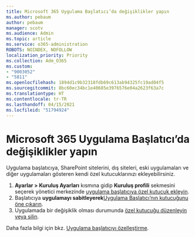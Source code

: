 ```yaml
---
title: Microsoft 365 Uygulama Başlatıcı’da değişiklikler yapın
ms.author: pebaum
author: pebaum
manager: scotv
ms.audience: Admin
ms.topic: article
ms.service: o365-administration
ROBOTS: NOINDEX, NOFOLLOW
localization_priority: Priority
ms.collection: Adm_O365
ms.custom:
- "9003052"
- "5811"
ms.openlocfilehash: 1894d1c9b32318fdb69c613ab94325fc19ad04f5
ms.sourcegitcommit: 8bc60ec34bc1e40685e3976576e04a2623f63a7c
ms.translationtype: HT
ms.contentlocale: tr-TR
ms.lasthandoff: 04/15/2021
ms.locfileid: "51794924"
---
```

# <a name="make-changes-to-the-microsoft-365-app-launcher"></a>Microsoft 365 Uygulama Başlatıcı’da değişiklikler yapın

Uygulama başlatıcıya, SharePoint sitelerini, dış siteleri, eski uygulamaları ve diğer uygulamaları gösteren kendi özel kutucuklarınızı ekleyebilirsiniz.

1. **Ayarlar > Kuruluş Ayarları** kısmına gidip **Kuruluş profili** sekmesini seçerek yönetici merkezinde [uygulama başlatıcıya özel kutucuk ekleyin](https://docs.microsoft.com/microsoft-365/admin/manage/customize-the-app-launcher).
2. Başlatıcıya **uygulamayı sabitleyerek**[Uygulama Başlatıcı’nın kutucuğunu öne çıkarın](https://docs.microsoft.com/microsoft-365/admin/manage/customize-the-app-launcher#promote-the-tile-to-app-launcher).
3. Uygulamada bir değişiklik olması durumunda [özel kutucuğu düzenleyin veya silin](https://docs.microsoft.com/microsoft-365/admin/manage/customize-the-app-launcher#edit-or-delete-a-custom-tile).

Daha fazla bilgi için bkz. [Uygulama başlatıcıyı özelleştirme](https://docs.microsoft.com/microsoft-365/admin/manage/customize-the-app-launcher).
